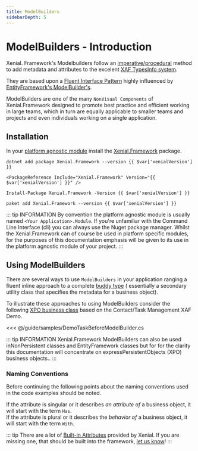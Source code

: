 ```yaml
---
title: ModelBuilders
sidebarDepth: 5
---
```


# ModelBuilders - Introduction

Xenial. Framework's Modelbuilders follow an [imperative/procedural](https://en.wikipedia.org/wiki/Imperative_programming) method to add metadata and attributes to the excelent [XAF TypesInfo system](https://docs.devexpress.com/eXpressAppFramework/113669/concepts/business-model-design/types-info-subsystem).

They are based upon a [Fluent Interface Pattern](https://www.martinfowler.com/bliki/FluentInterface.html) highly influenced by [EntityFramework's ModelBuilder's](https://docs.microsoft.com/en-us/ef/core/modeling/).

ModelBuilders are one of the many `NonVisual Components` of Xenial.Framework designed to promote best practice and efficient working in large teams, which in turn are equally applicable to smaller teams and projects and even individuals working on a single application.

## Installation

In your [platform agnostic module](https://docs.devexpress.com/eXpressAppFramework/118045/concepts/application-solution-components/application-solution-structure#projects) install the [Xenial.Framework](https://www.nuget.org/packages/Xenial.Framework/) package.

<code-group>
<code-block title=".NET CLI">

<div class="language-bash"><pre class="language-bash"><code>dotnet add package Xenial.Framework --version {{ $var['xenialVersion'] }}</code></pre></div>

</code-block>


<code-block title="PackageReference">

<div class="language-xml"><pre class="language-xml"><code>&ltPackageReference Include="Xenial.Framework" Version="{{ $var['xenialVersion'] }}" /&gt</code></pre></div>

</code-block>

<code-block title="Package Manager">

<div class="language-powershell"><pre class="language-powershell"><code>Install-Package Xenial.Framework -Version {{ $var['xenialVersion'] }}</code></pre></div>

</code-block>

<code-block title="Paket CLI">

<div class="language-bash"><pre><code>paket add Xenial.Framework --version {{ $var['xenialVersion'] }}</code></pre></div>

</code-block>

</code-group>

::: tip INFORMATION
By convention the platform agnostic module is usually named `<Your Application>.Module`.
If you're unfamiliar with the Command Line Interface (cli) you can always use the Nuget package manager.
Whilst the Xenial.Framework can of course be used in platform specific modules, for the purposes of this documentation emphasis will be given to its use in the platform agnostic module of your project.
:::

## Using ModelBuilders

There are several ways to use `ModelBuilders` in your application ranging  a fluent inline approach to a complete [buddy type](https://stackoverflow.com/a/38373456/2075758) ( essentially a secondary utility class that specifies the metadata for a business object).

To illustrate these approaches to using ModelBuilders consider the following [XPO business class](https://docs.devexpress.com/eXpressAppFramework/113640/getting-started/in-depth-tutorial-winforms-aspnet/business-model-design/business-model-design-with-express-persistent-objects) based on the Contact/Task Management XAF Demo.

<<< @/guide/samples/DemoTaskBeforeModelBuilder.cs

::: tip INFORMATION
Xenial.Framework ModelBuilders can also be used inNonPersistent classes and EntityFramework classes but for for the clarity this documentation will concentrate on expressPersistentObjects (XPO) business objects..
:::

### Naming Conventions

Before continuing the following points about the naming conventions used in the code examples should be noted.
  
If the attribute is singular or it describes *an attribute of* a business object,  it will start with the term `Has`.  
If the attribute is plural or it describes the *behavior of* a business object,  it will start with the term `With`.

::: tip
There are a lot of [Built-in Attributes](/guide/model-builders-built-in.md) provided by Xenial.  If you are missing one, that should be built into the framework, [let us know](https://github.com/xenial-io/Xenial.Framework/issues/)!
:::
